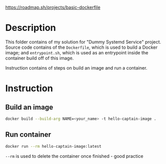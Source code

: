 https://roadmap.sh/projects/basic-dockerfile

# Description
This folder contains of my solution for "Dummy Systemd Service" project. Source code contains of the `Dockerfile`, which is used to build a Docker image; and `entrypoint.sh`, which is used as an entrypoint inside the container build off of this image.

Instruction contains of steps on build an image and run a container.

# Instruction

## Build an image
```bash
docker build --build-arg NAME=<your_name> -t hello-captain-image .
```

## Run container
```bash
docker run --rm hello-captain-image:latest
```
`--rm` is used to delete the container once finished - good practice
